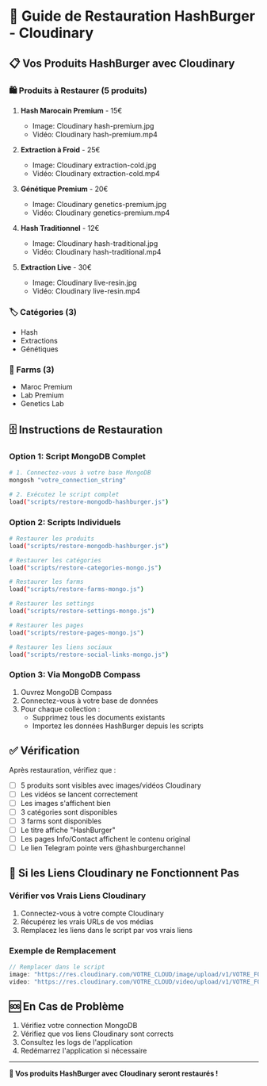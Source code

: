 # 🔄 Guide de Restauration HashBurger - Cloudinary

## 📋 Vos Produits HashBurger avec Cloudinary

### 🛍️ Produits à Restaurer (5 produits)
1. **Hash Marocain Premium** - 15€
   - Image: Cloudinary hash-premium.jpg
   - Vidéo: Cloudinary hash-premium.mp4
   
2. **Extraction à Froid** - 25€
   - Image: Cloudinary extraction-cold.jpg
   - Vidéo: Cloudinary extraction-cold.mp4
   
3. **Génétique Premium** - 20€
   - Image: Cloudinary genetics-premium.jpg
   - Vidéo: Cloudinary genetics-premium.mp4
   
4. **Hash Traditionnel** - 12€
   - Image: Cloudinary hash-traditional.jpg
   - Vidéo: Cloudinary hash-traditional.mp4
   
5. **Extraction Live** - 30€
   - Image: Cloudinary live-resin.jpg
   - Vidéo: Cloudinary live-resin.mp4

### 🏷️ Catégories (3)
- Hash
- Extractions
- Génétiques

### 🚜 Farms (3)
- Maroc Premium
- Lab Premium
- Genetics Lab

## 🗄️ Instructions de Restauration

### Option 1: Script MongoDB Complet
```bash
# 1. Connectez-vous à votre base MongoDB
mongosh "votre_connection_string"

# 2. Exécutez le script complet
load("scripts/restore-mongodb-hashburger.js")
```

### Option 2: Scripts Individuels
```bash
# Restaurer les produits
load("scripts/restore-mongodb-hashburger.js")

# Restaurer les catégories
load("scripts/restore-categories-mongo.js")

# Restaurer les farms
load("scripts/restore-farms-mongo.js")

# Restaurer les settings
load("scripts/restore-settings-mongo.js")

# Restaurer les pages
load("scripts/restore-pages-mongo.js")

# Restaurer les liens sociaux
load("scripts/restore-social-links-mongo.js")
```

### Option 3: Via MongoDB Compass
1. Ouvrez MongoDB Compass
2. Connectez-vous à votre base de données
3. Pour chaque collection :
   - Supprimez tous les documents existants
   - Importez les données HashBurger depuis les scripts

## ✅ Vérification
Après restauration, vérifiez que :
- [ ] 5 produits sont visibles avec images/vidéos Cloudinary
- [ ] Les vidéos se lancent correctement
- [ ] Les images s'affichent bien
- [ ] 3 catégories sont disponibles
- [ ] 3 farms sont disponibles
- [ ] Le titre affiche "HashBurger"
- [ ] Les pages Info/Contact affichent le contenu original
- [ ] Le lien Telegram pointe vers @hashburgerchannel

## 🔧 Si les Liens Cloudinary ne Fonctionnent Pas

### Vérifier vos Vrais Liens Cloudinary
1. Connectez-vous à votre compte Cloudinary
2. Récupérez les vrais URLs de vos médias
3. Remplacez les liens dans le script par vos vrais liens

### Exemple de Remplacement
```javascript
// Remplacer dans le script
image: "https://res.cloudinary.com/VOTRE_CLOUD/image/upload/v1/VOTRE_FOLDER/hash-premium.jpg",
video: "https://res.cloudinary.com/VOTRE_CLOUD/video/upload/v1/VOTRE_FOLDER/hash-premium.mp4",
```

## 🆘 En Cas de Problème
1. Vérifiez votre connection MongoDB
2. Vérifiez que vos liens Cloudinary sont corrects
3. Consultez les logs de l'application
4. Redémarrez l'application si nécessaire

---

**🔄 Vos produits HashBurger avec Cloudinary seront restaurés !**
